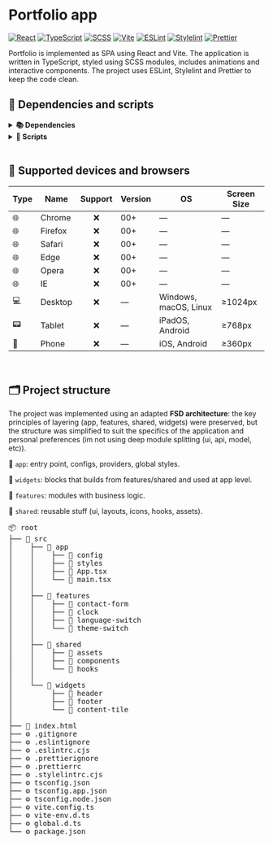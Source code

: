 # **Portfolio app**

[![React](https://img.shields.io/badge/React-61DAFB?style=for-the-badge&logo=react&logoColor=000000)](https://react.dev/)
[![TypeScript](https://img.shields.io/badge/TypeScript-3178C6?style=for-the-badge&logo=typescript&logoColor=ffffff)](https://www.typescriptlang.org/)
[![SCSS](https://img.shields.io/badge/SCSS-CC6699?style=for-the-badge&logo=sass&logoColor=ffffff)](https://sass-lang.com/)
[![Vite](https://img.shields.io/badge/Vite-646CFF?style=for-the-badge&logo=vite&logoColor=ffffff)](https://vitejs.dev/)
[![ESLint](https://img.shields.io/badge/ESLint-4B32C3?style=for-the-badge&logo=eslint&logoColor=ffffff)](https://eslint.org/)
[![Stylelint](https://img.shields.io/badge/Stylelint-2e2e2e?style=for-the-badge&logo=stylelint)](https://stylelint.io/)
[![Prettier](https://img.shields.io/badge/Prettier-F7B93E?style=for-the-badge&logo=prettier&logoColor=000000)](https://prettier.io/)

Portfolio is implemented as SPA using React and Vite. The application is written in TypeScript, styled using SCSS modules, includes animations and interactive components. The project uses ESLint, Stylelint and Prettier to keep the code clean.

## **🧩 Dependencies and scripts**

<details>
<summary><strong>📚 Dependencies</strong></summary>

<br>

| Package(s)                              | Purpose                     |
| --------------------------------------- | --------------------------- |
| **React**, **ReactDOM**                 | UI                          |
| **i18next**, **react-i18next**          | Localization                |
| **Sass**                                | Styling                     |
| **TypeScript**, **Vite**                | Type-safe frontend tooling  |
| **ESLint**, **Prettier**, **Stylelint** | Code quality and formatting |

<br>

</details>

<details>
<summary><strong>📜 Scripts</strong></summary>

<br>

| Script           | Command                            | Purpose                                                |
| ---------------- | ---------------------------------- | ------------------------------------------------------ |
| `dev`            | `vite`                             | Runs project in development mode.                      |
| `build`          | `tsc -b && vite build`             | Builds **TypeScript** + bundle project using **Vite**. |
| `preview`        | `vite preview`                     | Local preview of production build.                     |
| `lint`           | `eslint . --ext .ts,.tsx,.js,.jsx` | Checks JS/TS files with **ESLint**.                    |
| `lint:fix`       | `npm run lint -- --fix`            | Autofix of **ESLint** errors.                          |
| `lint:style`     | `stylelint "src/**/*.{css,scss}"`  | Checks CSS/SCSS files with **Stylelint**.              |
| `lint:style:fix` | `npm run lint:style -- --fix`      | Autofix of **Stylelint** errors.                       |
| `format:check`   | `prettier --check .`               | Checks formatting with **Prettier**.                   |
| `format`         | `prettier --write .`               | Formats files according to **Prettier** rules.         |
| `typecheck`      | `tsc --build`                      | Types check with **TypeScript**.                       |

</details>

<br>

## **🧰 Supported devices and browsers**

| Type | Name    | Support | Version | OS                    | Screen Size |
| ---- | ------- | :-----: | ------- | --------------------- | ----------- |
| 🌐   | Chrome  |   ❌    | 00+     | —                     | —           |
| 🌐   | Firefox |   ❌    | 00+     | —                     | —           |
| 🌐   | Safari  |   ❌    | 00+     | —                     | —           |
| 🌐   | Edge    |   ❌    | 00+     | —                     | —           |
| 🌐   | Opera   |   ❌    | 00+     | —                     | —           |
| 🌐   | IE      |   ❌    | 00+     | —                     | —           |
| 💻   | Desktop |   ❌    | —       | Windows, macOS, Linux | ≥1024px     |
| 📟   | Tablet  |   ❌    | —       | iPadOS, Android       | ≥768px      |
| 📱   | Phone   |   ❌    | —       | iOS, Android          | ≥360px      |

<br>

## **🗂️ Project structure**

The project was implemented using an adapted **FSD architecture**: the key principles of layering (app, features, shared, widgets) were preserved, but the structure was simplified to suit the specifics of the application and personal preferences (im not using deep module splitting (ui, api, model, etc)).

📁 `app`: entry point, configs, providers, global styles.

📁 `widgets`: blocks that builds from features/shared and used at app level.

📁 `features`: modules with business logic.

📁 `shared`: reusable stuff (ui, layouts, icons, hooks, assets).

<pre lang="md">📦 root
├── 📁 src  
│    ├── 📁 app
│    │    ├── 📁 config
│    │    ├── 📁 styles
│    │    ├── 📄 App.tsx
│    │    └── 📄 main.tsx
│    │
│    ├── 📁 features
│    │    ├── 📁 contact-form
│    │    ├── 📁 clock
│    │    ├── 📁 language-switch
│    │    └── 📁 theme-switch
│    │
│    ├── 📁 shared
│    │    ├── 📁 assets
│    │    ├── 📁 components
│    │    └── 📁 hooks
│    │    
│    └── 📁 widgets
│         ├── 📁 header
│         ├── 📁 footer
│         └── 📁 content-tile
│
├── 📄 index.html
├── ⚙️ .gitignore
├── ⚙️ .eslintignore
├── ⚙️ .eslintrc.cjs
├── ⚙️ .prettierignore
├── ⚙️ .prettierrc
├── ⚙️ .stylelintrc.cjs
├── ⚙️ tsconfig.json
├── ⚙️ tsconfig.app.json
├── ⚙️ tsconfig.node.json
├── ⚙️ vite.config.ts
├── ⚙️ vite-env.d.ts
├── ⚙️ global.d.ts
└── ⚙️ package.json
</pre>
